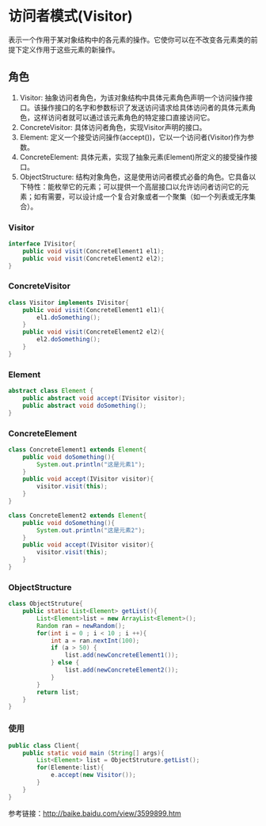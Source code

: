 # 访问者模式(Visitor)
表示一个作用于某对象结构中的各元素的操作。它使你可以在不改变各元素类的前提下定义作用于这些元素的新操作。

## 角色
1. Visitor: 抽象访问者角色，为该对象结构中具体元素角色声明一个访问操作接口。该操作接口的名字和参数标识了发送访问请求给具体访问者的具体元素角色，这样访问者就可以通过该元素角色的特定接口直接访问它。
2. ConcreteVisitor: 具体访问者角色，实现Visitor声明的接口。
3. Element: 定义一个接受访问操作(accept())，它以一个访问者(Visitor)作为参数。
4. ConcreteElement: 具体元素，实现了抽象元素(Element)所定义的接受操作接口。
5. ObjectStructure: 结构对象角色，这是使用访问者模式必备的角色。它具备以下特性：能枚举它的元素；可以提供一个高层接口以允许访问者访问它的元素；如有需要，可以设计成一个复合对象或者一个聚集（如一个列表或无序集合）。

### Visitor
```java
interface IVisitor{
    public void visit(ConcreteElement1 el1);
    public void visit(ConcreteElement2 el2);
}
```
### ConcreteVisitor 
```java
class Visitor implements IVisitor{
    public void visit(ConcreteElement1 el1){
        el1.doSomething();
    }
    public void visit(ConcreteElement2 el2){
        el2.doSomething();
    }
}
```

### Element 
```java
abstract class Element {
    public abstract void accept(IVisitor visitor);
    public abstract void doSomething();
}
```

### ConcreteElement 
```java
class ConcreteElement1 extends Element{
    public void doSomething(){
        System.out.println("这是元素1");
    }
    public void accept(IVisitor visitor){
        visitor.visit(this);
    }
}

class ConcreteElement2 extends Element{
    public void doSomething(){
        System.out.println("这是元素2");
    }
    public void accept(IVisitor visitor){
        visitor.visit(this);
    }
}
```

### ObjectStructure 
```java
class ObjectStruture{
    public static List<Element> getList(){
        List<Element>list = new ArrayList<Element>();
        Random ran = newRandom();
        for(int i = 0 ; i < 10 ; i ++){
            int a = ran.nextInt(100);
            if (a > 50) {
                list.add(newConcreteElement1());
            } else {
                list.add(newConcreteElement2());
            }
        }
        return list;
    }
}
```

### 使用
```java
public class Client{
    public static void main (String[] args){
        List<Element> list = ObjectStruture.getList();
        for(Elemente:list){
            e.accept(new Visitor());
        }
    }
}
```
参考链接：http://baike.baidu.com/view/3599899.htm
